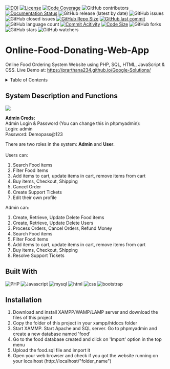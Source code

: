 [![DOI](https://zenodo.org/badge/255074370.svg)](https://zenodo.org/doi/10.5281/zenodo.10499090)
[![License](https://img.shields.io/badge/License-MIT-green.svg)](https://github.com/kaushikjadhav01/Online-Food-Ordering-Web-App/blob/master/LICENSE)
[![Code Coverage](https://codecov.io/gh/NCSU-Fall-2022-SE-Project-Team-11/XpensAuditor---Group-11/branch/main/graphs/badge.svg)](https://codecov.io)
![GitHub contributors](https://img.shields.io/badge/Contributors-1-brightgreen)
[![Documentation Status](https://readthedocs.org/projects/ansicolortags/badge/?version=latest)](https://github.com/kaushikjadhav01/Online-Food-Ordering-Web-App/edit/master/README.md)
![GitHub release (latest by date)](https://img.shields.io/github/v/release/kaushikjadhav01/Online-Food-Ordering-Web-App)
![GitHub issues](https://img.shields.io/github/issues/kaushikjadhav01/Online-Food-Ordering-Web-App)
![GitHub closed issues](https://img.shields.io/github/issues-closed/kaushikjadhav01/Online-Food-Ordering-Web-App)
[![GitHub Repo Size](https://img.shields.io/github/repo-size/kaushikjadhav01/Online-Food-Ordering-Web-App.svg)](https://img.shields.io/github/repo-size/kaushikjadhav01/Online-Food-Ordering-Web-App.svg)
[![GitHub last commit](https://img.shields.io/github/last-commit/kaushikjadhav01/Online-Food-Ordering-Web-App)](https://github.com/kaushikjadhav01/Online-Food-Ordering-Web-App/commits/master)
![GitHub language count](https://img.shields.io/github/languages/count/kaushikjadhav01/Online-Food-Ordering-Web-App)
[![Commit Acitivity](https://img.shields.io/github/commit-activity/m/kaushikjadhav01/Online-Food-Ordering-Web-App)](https://github.com/kaushikjadhav01/Online-Food-Ordering-Web-App)
[![Code Size](https://img.shields.io/github/languages/code-size/kaushikjadhav01/Online-Food-Ordering-Web-App)](mpp-backend)
![GitHub forks](https://img.shields.io/github/forks/kaushikjadhav01/Online-Food-Ordering-Web-App?style=social)
![GitHub stars](https://img.shields.io/github/stars/kaushikjadhav01/Online-Food-Ordering-Web-App?style=social)
![GitHub watchers](https://img.shields.io/github/watchers/kaushikjadhav01/Online-Food-Ordering-Web-App?style=social)

# Online-Food-Donating-Web-App
Online Food Ordering System Website using PHP, SQL, HTML, JavaScript & CSS. Live Demo at: https://prarthana234.github.io/Google-Solutions/
<!-- TABLE OF CONTENTS -->
<details>
  <summary>Table of Contents</summary>
  <ol>
    <li><a href="#system-description-and-functions">System Description and Functions</a></li>
    <li><a href="#built-with">Built With</a></li>
    <li><a href="#installation">Installation</a></li>
    <li><a href="#authors">Authors</a></li>
    <li><a href="#links">Links</a></li>
  </ol>
</details>

## System Description and Functions
<img src="images/banner.png"><br/>

**Admin Creds:** <br/>
Admin Login & Password (You can change this in phpmyadmin):<br/>
Login: admin <br>
Password: Demopass@123<br>

There are two roles in the system: **Admin** and **User**.<br/><br/>
Users can:<br/>
<ol>
    <li>Search Food items</li>
    <li>Filter Food items</li>
    <li>Add items to cart, update items in cart, remove items from cart</li>
    <li>Buy items, Checkout, Shipping</li>
    <li>Cancel Order</li>
    <li>Create Support Tickets</li>
    <li>Edit their own profile</li>
</ol>

Admin can:<br/>
<ol>
    <li>Create, Retrieve, Update Delete Food items</li>
    <li>Create, Retrieve, Update Delete Users</li>
    <li>Process Orders, Cancel Orders, Refund Money</li>
    <li>Search Food items</li>
    <li>Filter Food items</li>
    <li>Add items to cart, update items in cart, remove items from cart</li>
    <li>Buy items, Checkout, Shipping</li>
    <li>Resolve Support Tickets</li>
</ol>


## Built With
![PHP](https://img.shields.io/badge/Php-A10E3B?style=for-the-badge&amp;logo=php&amp;logoColor=white)
![Javascript](https://img.shields.io/badge/JavaScript-323330?style=for-the-badge&logo=javascript&logoColor=F7DF1E)
![mysql](https://img.shields.io/badge/MySQL-cc6600?style=for-the-badge&amp;logo=mysql&amp;logoColor=white)
![html](https://img.shields.io/badge/HTML5-E34F26?style=for-the-badge&logo=html5&logoColor=white)
![css](https://img.shields.io/badge/CSS3-1572B6?style=for-the-badge&logo=css3&logoColor=white)
![bootstrap](https://img.shields.io/badge/Bootstrap-563D7C?style=for-the-badge&logo=bootstrap&logoColor=white)

## Installation
<ol>
<li>Download and install XAMPP/WAMP/LAMP server and download the files of this project</li>
<li>Copy the folder of this project in your xampp/htdocs folder</li>
<li>Start XAMMP. Start Apache and SQL server. Go to phpmyadmin and create a new database named 'food'</li>
<li>Go to the food database created and click on 'Import' option in the top menu</li>
<li>Upload the food.sql file and import it</li>
<li>Open your web browser and check if you got the website running on your localhost (http://localhost/"folder_name")</li>
</ol>

